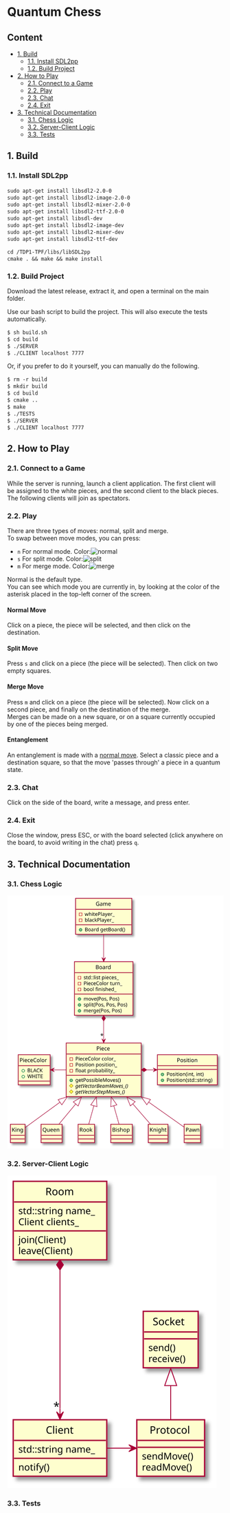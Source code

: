 # Quantum Chess
## Content
* [1. Build](#1-build)
  * [1.1. Install SDL2pp](#11-install-sdl2pp)
  * [1.2. Build Project](#12-build-project)
* [2. How to Play](#2-how-to-play)
  * [2.1. Connect to a Game](#21-connect-to-a-game)
  * [2.2. Play](#22-play)
  * [2.3. Chat](#23-chat)
  * [2.4. Exit](#24-exit)
* [3. Technical Documentation](#3-technical-documentation)
  * [3.1. Chess Logic](#31-chess-logic)
  * [3.2. Server-Client Logic](#32-server-client-logic)
  * [3.3. Tests](#33-tests)

## 1. Build
### 1.1. Install SDL2pp
```shell
sudo apt-get install libsdl2-2.0-0
sudo apt-get install libsdl2-image-2.0-0
sudo apt-get install libsdl2-mixer-2.0-0
sudo apt-get install libsdl2-ttf-2.0-0
sudo apt-get install libsdl-dev
sudo apt-get install libsdl2-image-dev
sudo apt-get install libsdl2-mixer-dev
sudo apt-get install libsdl2-ttf-dev
```
```shell
cd /TDP1-TPF/libs/libSDL2pp
cmake . && make && make install
```

### 1.2. Build Project
Download the latest release, extract it, and open a terminal on the main folder.

Use our bash script to build the project. This will also execute the tests automatically.
```shell
$ sh build.sh
$ cd build
$ ./SERVER
$ ./CLIENT localhost 7777
```

Or, if you prefer to do it yourself, you can manually do the following.
```shell
$ rm -r build
$ mkdir build
$ cd build
$ cmake ..
$ make
$ ./TESTS
$ ./SERVER
$ ./CLIENT localhost 7777
```

## 2. How to Play
### 2.1. Connect to a Game
While the server is running, launch a client application.
The first client will be assigned to the white pieces, and the second client to the black pieces. The following clients will join as spectators.

### 2.2. Play
There are three types of moves: normal, split and merge.  
To swap between move modes, you can press:
 - `n` For normal mode. Color:![normal](https://via.placeholder.com/15/00ffff/000000?text=+)
 - `s` For split mode. Color:![split](https://via.placeholder.com/15/fa0fb4/000000?text=+)
 - `m` For merge mode. Color:![merge](https://via.placeholder.com/15/008000/000000?text=+)

Normal is the default type.\
You can see which mode you are currently in, by looking at the color of the asterisk placed in the top-left corner of the screen.

#### Normal Move
Click on a piece, the piece will be selected, and then click on the destination.

#### Split Move
Press `s` and click on a piece (the piece will be selected). Then click on two empty squares.

#### Merge Move
Press `m` and click on a piece (the piece will be selected). Now click on a second piece, and finally on the destination of the merge.\
Merges can be made on a new square, or on a square currently occupied by one of the pieces being merged.

#### Entanglement
An entanglement is made with a [normal move](#normal-move). 
Select a classic piece and a destination square, so that the move 'passes through' a piece in a quantum state.

### 2.3. Chat
Click on the side of the board, write a message, and press enter.

### 2.4. Exit
Close the window, press ESC, or with the board selected (click anywhere on the board, to avoid writing in the chat) press `q`.

## 3. Technical Documentation
### 3.1. Chess Logic
![](assets/readme/chess.svg)

### 3.2. Server-Client Logic
![](assets/readme/server-client.svg)

### 3.3. Tests
